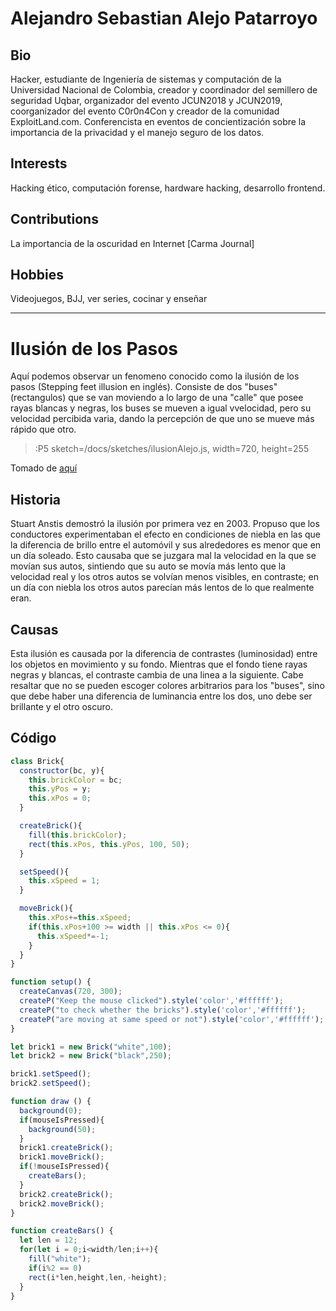 # Alejandro Sebastian Alejo Patarroyo

## Bio

Hacker, estudiante de Ingeniería de sistemas y computación de la Universidad Nacional de Colombia, creador y coordinador del semillero de seguridad Uqbar, organizador del evento JCUN2018 y JCUN2019, coorganizador del evento C0r0n4Con y creador de la comunidad ExploitLand.com. Conferencista en eventos de concientización sobre la importancia de la privacidad y el manejo seguro de los datos.

## Interests

Hacking ético, computación forense, hardware hacking, desarrollo frontend.

## Contributions

La importancia de la oscuridad en Internet [Carma Journal]

## Hobbies

Videojuegos, BJJ, ver series, cocinar y enseñar

---

# Ilusión de los Pasos

Aquí podemos observar un fenomeno conocido como la ilusión de los pasos (Stepping feet illusion en inglés). Consiste de dos "buses" (rectangulos) que se van moviendo a lo largo de una "calle" que posee rayas blancas y negras, los buses se mueven a igual vvelocidad, pero su velocidad percibida varia, dando la percepción de que uno se mueve más rápido que otro.

> :P5 sketch=/docs/sketches/ilusionAlejo.js, width=720, height=255

Tomado de [aquí](https://p5js.org/es/examples/simulate-stepping-feet-illusion.html)

## Historia

Stuart Anstis demostró la ilusión por primera vez en 2003. Propuso que los conductores experimentaban el efecto en condiciones de niebla en las que la diferencia de brillo entre el automóvil y sus alrededores es menor que en un día soleado. Esto causaba que se juzgara mal la velocidad en la que se movían sus autos, sintiendo que su auto se movía más lento que la velocidad real y los otros autos se volvían menos visibles, en contraste; en un día con niebla los otros autos parecían más lentos de lo que realmente eran.

## Causas 

Esta ilusión es causada por la diferencia de contrastes (luminosidad) entre los objetos en movimiento y su fondo. Mientras que el fondo tiene rayas negras y blancas, el contraste cambia de una linea a la siguiente. Cabe resaltar que no se pueden escoger colores arbitrarios para los "buses", sino que debe haber una diferencia de luminancia entre los dos, uno debe ser brillante y el otro oscuro.

## Código

```js
class Brick{
  constructor(bc, y){
    this.brickColor = bc;
    this.yPos = y;
    this.xPos = 0;
  }

  createBrick(){
    fill(this.brickColor);
    rect(this.xPos, this.yPos, 100, 50);
  }

  setSpeed(){
    this.xSpeed = 1;
  }

  moveBrick(){
    this.xPos+=this.xSpeed;
    if(this.xPos+100 >= width || this.xPos <= 0){
      this.xSpeed*=-1;
    }
  }
}

function setup() {
  createCanvas(720, 300);
  createP("Keep the mouse clicked").style('color','#ffffff');
  createP("to check whether the bricks").style('color','#ffffff');
  createP("are moving at same speed or not").style('color','#ffffff');
}

let brick1 = new Brick("white",100);
let brick2 = new Brick("black",250);

brick1.setSpeed();
brick2.setSpeed();

function draw () {
  background(0);
  if(mouseIsPressed){
    background(50);
  }
  brick1.createBrick();
  brick1.moveBrick();
  if(!mouseIsPressed){
    createBars();
  }
  brick2.createBrick();
  brick2.moveBrick();
}

function createBars() {
  let len = 12;
  for(let i = 0;i<width/len;i++){
    fill("white");
    if(i%2 == 0)
    rect(i*len,height,len,-height);
  }
}
```